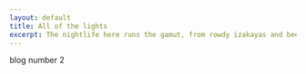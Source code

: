 ```yaml
---
layout: default
title: All of the lights
excerpt: The nightlife here runs the gamut, from rowdy izakayas and beer bars, to red-light entertainment and the infamous Robot Restaurant.
---
```


blog number 2
